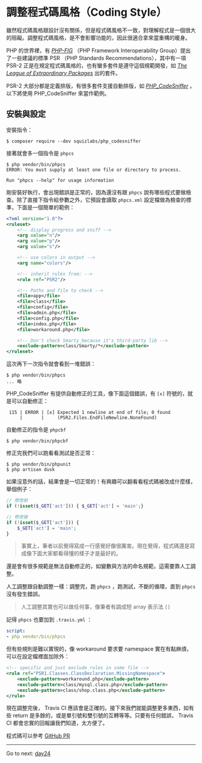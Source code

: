 # 調整程式碼風格（Coding Style）

雖然程式碼風格跟設計沒有關係，但是程式碼風格不一致，對理解程式是一個很大的阻礙。調整程式碼風格，是不會影響功能的，因此很適合拿來當重構的暖身。

PHP 的世界裡，有 *[PHP-FIG][]* （PHP Framework Interoperability Group）提出了一些建議的標準 PSR （PHP Standards Recommendations），其中有一項 PSR-2 正是在規定程式碼風格的，也有蠻多套件是遵守這個規範開發，如 *[The League of Extraordinary Packages][]* 出的套件。

PSR-2 大部分都是定義排版，有很多套件支援自動排版，如 *[PHP_CodeSniffer][]* 。以下將使用 PHP_CodeSniffer 來當作範例。

## 安裝與設定

安裝指令：

```
$ composer require --dev squizlabs/php_codesniffer
```

接著就會多一個指令是 `phpcs`

```
$ php vendor/bin/phpcs
ERROR: You must supply at least one file or directory to process.

Run "phpcs --help" for usage information
```

剛安裝好執行，會出現錯誤是正常的，因為還沒有跟 `phpcs` 說有哪些程式要做檢查。除了直接下指令給參數之外，它預設會讀取 `phpcs.xml` 設定檔做為檢查的標準，下面是一個簡單的範例：

```xml
<?xml version="1.0"?>
<ruleset>
    <!-- display progress and sniff -->
    <arg value="n"/>
    <arg value="p"/>
    <arg value="s"/>

    <!-- use colors in output -->
    <arg name="colors"/>

    <!-- inherit rules from: -->
    <rule ref="PSR2"/>

    <!-- Paths and file to check -->
    <file>app</file>
    <file>class</file>
    <file>config</file>
    <file>admin.php</file>
    <file>config.php</file>
    <file>index.php</file>
    <file>workaround.php</file>

    <!-- Don't check Smarty because it's third-party lib -->
    <exclude-pattern>class/Smarty/*</exclude-pattern>
</ruleset>
```

這次再下一次指令就會看到一堆錯誤：

```
$ php vendor/bin/phpcs
... 略
```

PHP_CodeSniffer 有提供自動修正的工具，像下面這個錯誤，有 `[x]` 符號的，就是可以自動修正：

```
 115 | ERROR | [x] Expected 1 newline at end of file; 0 found
     |       |     (PSR2.Files.EndFileNewline.NoneFound)
```

自動修正的指令是 `phpcbf`

```
$ php vendor/bin/phpcbf
```

修正完我們可以跑看看測試是否正常：

```
$ php vendor/bin/phpunit
$ php artisan dusk
```

如果沒意外的話，結果會是一切正常的！有興趣可以翻看看程式碼被改成什麼樣，舉個例子：

```php
// 修改前
if (!isset($_GET['act'])) { $_GET['act'] = 'main';}

// 修改後
if (!isset($_GET['act'])) {
    $_GET['act'] = 'main';
}
```

> 事實上，筆者以前覺得寫成一行感覺好像很厲害。現在覺得，程式碼還是寫成像下面大家都看得懂的樣子才是最好的。

還是會有很多規範是無法自動修正的，如變數與方法的命名規範，這需要靠人工調整。

人工調整跟自動調整一樣：調整完，跑 `phpcs` ，跑測試，不斷的循環，直到 `phpcs` 沒有發生錯誤。

> 人工調整其實也可以做任何事，像筆者有調成短 array 表示法 `[]`

記得 `phpcs` 也要加到 `.travis.yml` ：

```yaml
script:
- php vendor/bin/phpcs
```

但有些規則是難以實現的，像 workaround 要求要 namespace 實在有點麻煩，可以在設定檔裡面加除外：

```xml
<!-- specific and just exclude rules in some file -->
<rule ref="PSR1.Classes.ClassDeclaration.MissingNamespace">
    <exclude-pattern>workaround.php</exclude-pattern>
    <exclude-pattern>class/mysql.class.php</exclude-pattern>
    <exclude-pattern>class/shop.class.php</exclude-pattern>
</rule>
```

現在調整完後， Travis CI 應該會是正確的。接下來我們就能調整更多東西，如有些 return 是多餘的，或是單引號和雙引號的互轉等等。只要有任何錯誤， Travis CI 都會忠實的回報讓我們知道，太方便了。

程式碼可以參考 [GitHub PR](https://github.com/MilesChou/book-refactoring-30-days/pull/11)

* * *
Go to next:
[day24](./day24.md)

[PHP-FIG]: http://www.php-fig.org/
[The League of Extraordinary Packages]: http://thephpleague.com/
[PHP_CodeSniffer]: https://github.com/squizlabs/PHP_CodeSniffer

